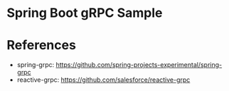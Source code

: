 Spring Boot gRPC Sample
===========================

# References

* spring-grpc: https://github.com/spring-projects-experimental/spring-grpc
* reactive-grpc: https://github.com/salesforce/reactive-grpc